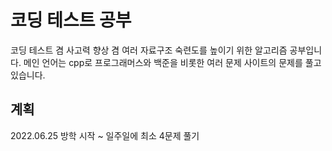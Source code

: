 # 코딩 테스트 공부

코딩 테스트 겸 사고력 향상 겸 여러 자료구조 숙련도를 높이기 위한 알고리즘 공부입니다. 
메인 언어는 cpp로 프로그래머스와 백준을 비롯한 여러 문제 사이트의 문제를 풀고 있습니다.

## 계획

2022.06.25 방학 시작 ~ 일주일에 최소 4문제 풀기
